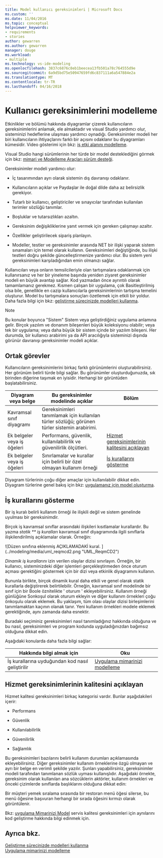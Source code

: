 ```yaml
---
title: Model kullanıcı gereksinimleri | Microsoft Docs
ms.custom: ''
ms.date: 11/04/2016
ms.topic: conceptual
helpviewer_keywords:
- requirements
- stories
author: gewarren
ms.author: gewarren
manager: douge
ms.workload:
- multiple
ms.technology: vs-ide-modeling
ms.openlocfilehash: 3837c6876c8eb1beecea13fb501a78c764555d9e
ms.sourcegitcommit: 6a9d5bd75e50947659fd6c837111a6a547884e2a
ms.translationtype: MT
ms.contentlocale: tr-TR
ms.lasthandoff: 04/16/2018
---
```

# <a name="model-user-requirements"></a>Kullanıcı gereksinimlerini modelleme

Etkinlikler ve bölümü hakkında diyagramlar çizerek kullanıcıların gereksinimlerini anlamak, ele almaktadır ve visual Studio yardımcı olur, sisteminizi hedeflerine ulaşması yardımcı oynadığı. Gereksinimler modeli her biri kullanıcıların ihtiyaçlarını farklı bir açısını odaklanır bu diyagramları kümesidir. Video gösterimi için bkz: [iş etki alanını modelleme](http://channel9.msdn.com/posts/clinted/UML-with-VS-2010-Part-3-Modeling-the-Business-Domain/).  
  
 Visual Studio hangi sürümlerinin her türde bir model desteklediğini görmek için bkz: [mimari ve Modelleme Araçları sürüm desteği](../modeling/what-s-new-for-design-in-visual-studio.md#VersionSupport).  
  
 Gereksinimler modeli yardımcı olur:  
  
-   İç tasarımından ayrı olarak sistemin dış davranışı odaklanır.  
  
-   Kullanıcıların açıklar ve Paydaşlar ile doğal dilde daha az belirsizlik gerekiyor.  
  
-   Tutarlı bir kullanıcı, geliştiriciler ve sınayıcılar tarafından kullanılan terimler sözlüğü tanımlar.  
  
-   Boşluklar ve tutarsızlıkları azaltın.  
  
-   Gereksinim değişikliklerine yanıt vermek için gereken çalışmayı azaltır.  
  
-   Özellikler geliştirilecek sipariş planlayın.  
  
-   Modeller, testler ve gereksinimler arasında NET bir ilişki yaparak sistem sınamaları için temel olarak kullanın. Gereksinimleri değiştiğinde, bu ilişki testleri doğru şekilde güncelleştirmenize yardımcı olur. Bu sistem yeni gereksinimleri karşıladığından emin olmanızı sağlar.  
  
 Kullanıcıları veya onların temsilcileriyle olan tartışmalara odaklanmak için kullanırsanız ve her bir yineleme başında yeniden ziyaret gereksinimler modeli en büyük avantajı sağlar. Kod yazmadan önce ayrıntılı olarak tamamlamanız gerekmez. Kısmen çalışan bir uygulama, çok Basitleştirilmiş olsa bile, genellikle en cazip kullanıcılarla gereksinimlerinin tartışma temelini oluşturur. Model bu tartışmalara sonuçları özetlemek için etkili bir yoldur. Daha fazla bilgi için bkz: [geliştirme sürecinizde modelleri kullanma](../modeling/use-models-in-your-development-process.md).  
  
> [!NOTE]
> Bu konular boyunca "Sistem" Sistem veya geliştirdiğiniz uygulama anlamına gelir. Birçok yazılım ve donanım bileşenleri büyük koleksiyonu olabilir; veya tek bir uygulama; veya daha büyük bir sistem içinde bir yazılım bileşeni. Her durumda, bir kullanıcı arabirimi ya da API aracılığıyla sisteminizi dışında görünür davranışı gereksinimler modeli açıklar.  
  
## <a name="common-tasks"></a>Ortak görevler

Kullanıcıların gereksinimlerini birkaç farklı görünümlerini oluşturabilirsiniz.  Her görünüm belirli türde bilgi sağlar.  Bu görünümler oluşturduğunuzda, sık birinden diğerine taşımak en iyisidir. Herhangi bir görüntüden başlatabilirsiniz.  
  
|Diyagram veya belge|Bu gereksinimler modelinde açıklar|Bölüm|  
|-------------------------|-----------------------------------------------|-------------|  
|Kavramsal sınıf diyagramı|Gereksinimleri tanımlamak için kullanılan türler sözlüğü; görünen türler sistemin arabirimi.||  
|Ek belgeler veya iş öğeleri|Performans, güvenlik, kullanılabilirlik ve güvenilirlik ölçütleri.|[Hizmet gereksinimlerinin kalitesini açıklayan](#QoSRequirements)|  
|Ek belgeler veya iş öğeleri|Sınırlamalar ve kurallar için belirli bir özel olmayan kullanım örneği|[İş kurallarını gösterme](#BusinessRules)|  
  
 Diyagram türlerinin çoğu diğer amaçlar için kullanılabilir dikkat edin. Diyagram türlerine genel bakış için bkz: [uygulamanız için model oluşturma](../modeling/create-models-for-your-app.md).
  
##  <a name="BusinessRules"></a> İş kurallarını gösterme

Bir iş kuralı belirli kullanım örneği ile ilişkili değil ve sistem genelinde uyulması bir gereksinimdir.  
  
 Birçok iş kavramsal sınıflar arasındaki ilişkileri kısıtlamalar kurallardır. Bu yazma *statik ** iş kuralları* kavramsal sınıf diyagramında ilgili sınıflarla ilişkilendirilmiş açıklamalar olarak. Örneğin:  
  
 ![Düzen sınıfına eklenmiş AÇIKLAMADAKİ kural. ] (../modeling/media/uml_reqmcd2.png "UML_ReqmCD2")  
  
 *Dinamik iş kurallarını* izin verilen olaylar dizisi sınırlayın. Örneğin, bir kullanıcı, sisteminizdeki diğer işlemleri gerçekleştirmeden önce oturum açması gerektiğini göstermek için bir dizi veya etkinlik diyagramını kullanın.  
  
 Bununla birlikte, birçok dinamik kural daha etkili ve genel olarak statik kurallarla değiştirerek belirtilebilir. Örneğin, kavramsal sınıf modelinde bir sınıf için bir Boole öznitelikte ' oturum ' ekleyebilirsiniz. Kullanım örneği günlüğüne Sonkoşul olarak oturum ekleyin ve diğer kullanım örnekleri çoğu önkoşulu olarak eklemek. Bu yaklaşım, tüm olası olaylar dizisi birleşimlerini tanımlamaktan kaçının olanak tanır. Yeni kullanım örnekleri modele eklemek gerektiğinde, aynı zamanda daha esnektir.  
  
 Buradaki seçiminiz gereksinimleri nasıl tanımladığınız hakkında olduğuna ve bu nasıl, gereksinimleri ve program kodunda uyguladığınızdan bağımsız olduğuna dikkat edin.  
  
 Aşağıdaki konularda daha fazla bilgi sağlar:  
  
|Hakkında bilgi almak için|Oku|  
|--------------------|----------|  
|İş kurallarına uyduğundan kod nasıl geliştirilir|[Uygulama mimarinizi modelleme](../modeling/model-your-app-s-architecture.md)|  
  
##  <a name="QoSRequirements"></a> Hizmet gereksinimlerinin kalitesini açıklayan

Hizmet kalitesi gereksinimleri birkaç kategorisi vardır. Bunlar aşağıdakileri içerir:  
  
-   Performans  
  
-   Güvenlik  
  
-   Kullanılabilirlik  
  
-   Güvenilirlik  
  
-   Sağlamlık  
  
Bu gereksinimleri bazılarını belirli kullanım durumları açıklamasında ekleyebilirsiniz. Diğer gereksinimler kullanım örneklerine özgü olmayan ve ayrı bir belge en verimli şekilde yazılır. Şunları yapabilirsiniz, gereksinimler modeli tarafından tanımlanan sözlük uyması kullanışlıdır. Aşağıdaki örnekte, gereksinim olarak kullanılan ana sözcüklerin aktörler, kullanım örnekleri ve önceki çizimlerde sınıflarda başlıklarını olduğuna dikkat edin:

Bir müşteri yemek sıralama sırasında bir restoran menü öğesi silerse, bu menü öğesine başvuran herhangi bir sırada öğesini kırmızı olarak görüntülenir.

Bkz: [uygulama Mimarinizi Model](../modeling/model-your-app-s-architecture.md) servis kalitesi gereksinimleri için aynılarını kod geliştirme hakkında bilgi edinmek için.

## <a name="see-also"></a>Ayrıca bkz.

[Geliştirme sürecinizde modelleri kullanma](../modeling/use-models-in-your-development-process.md)  
[Uygulama mimarinizi modelleme](../modeling/model-your-app-s-architecture.md)

